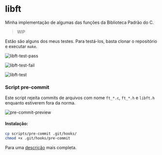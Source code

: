 # libft

Minha implementação de algumas das funções da Biblioteca Padrão do C.
> WIP

Estão são alguns dos meus testes. Para testá-los, basta clonar o repositório e executar `make`.

![libft-test-pass](https://user-images.githubusercontent.com/32808884/172913747-ee74103f-823b-4d85-9e03-c83db74c4dc6.png)

![libft-test-fail](https://user-images.githubusercontent.com/32808884/172913760-75606d09-b9c1-4dd0-93ea-5801f47d59fd.png)


![libft-test](https://user-images.githubusercontent.com/32808884/172914123-8d3b2390-d42e-4cfc-86dc-54d13df88e2e.png)


### Script pre-commit

Este script rejeita commits de arquivos com nome `ft_*.c`, `ft_*.h` e `libft.h` enquanto estiverem fora da norma.

![pre-commit-preview](https://user-images.githubusercontent.com/32808884/172914543-b99c7eea-1fca-45e3-949e-3662e5d45fac.png)

#### Instalação:
```sh
cp scripts/pre-commit .git/hooks/
chmod +x .git/hooks/pre-commit
```
Para uma [descrição](https://github.com/magalhaesm/libft/blob/main/scripts/README.md) mais completa.
